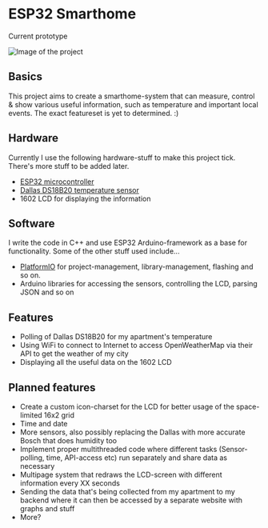 # ESP32 Smarthome

Current prototype

![Image of the project](https://i.imgur.com/CPexcqx.jpg)

## Basics
This project aims to create a smarthome-system that can measure, control & show various useful information, such as temperature and important local events. The exact featureset is yet to determined. :)

## Hardware
Currently I use the following hardware-stuff to make this project tick. There's more stuff to be added later.
+ [ESP32 microcontroller](http://esp32.net/)
+ [Dallas DS18B20 temperature sensor](https://datasheets.maximintegrated.com/en/ds/DS18B20.pdf)
+ 1602 LCD for displaying the information

## Software
I write the code in C++ and use ESP32 Arduino-framework as a base for functionality. Some of the other stuff used include...
+ [PlatformIO](https://platformio.org/) for project-management, library-management, flashing and so on.
+ Arduino libraries for accessing the sensors, controlling the LCD, parsing JSON and so on

## Features
+ Polling of Dallas DS18B20 for my apartment's temperature
+ Using WiFi to connect to Internet to access OpenWeatherMap via their API to get the weather of my city
+ Displaying all the useful data on the 1602 LCD

## Planned features
+ Create a custom icon-charset for the LCD for better usage of the space-limited 16x2 grid
+ Time and date
+ More sensors, also possibly replacing the Dallas with more accurate Bosch that does humidity too
+ Implement proper multithreaded code where different tasks (Sensor-polling, time, API-access etc) run separately and share data as necessary
+ Multipage system that redraws the LCD-screen with different information every XX seconds
+ Sending the data that's being collected from my apartment to my backend where it can then be accessed by a separate website with graphs and stuff
+ More?

